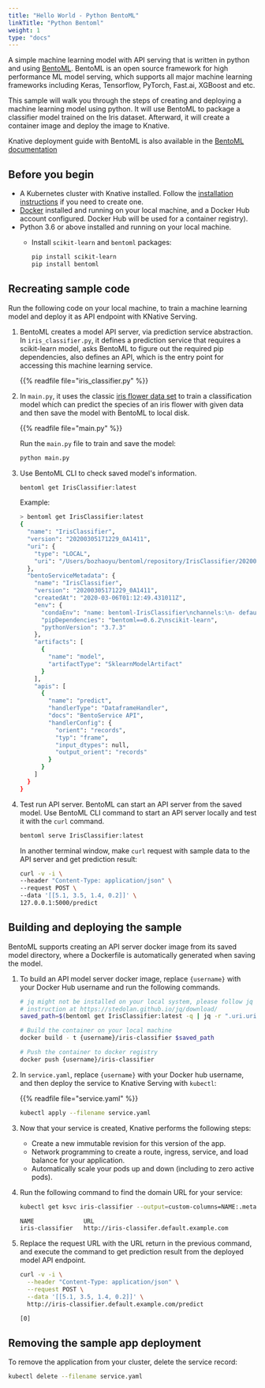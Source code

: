 ```yaml
---
title: "Hello World - Python BentoML"
linkTitle: "Python Bentoml"
weight: 1
type: "docs"
---
```


A simple machine learning model with API serving that is written in python and
using [BentoML](https://github.com/bentoml/BentoML). BentoML is an open source
framework for high performance ML model serving, which supports all major machine
learning frameworks including Keras, Tensorflow, PyTorch, Fast.ai, XGBoost and etc.

This sample will walk you through the steps of creating and deploying a machine learning
model using python. It will use BentoML to package a classifier model trained
on the Iris dataset. Afterward, it will create a container image and
deploy the image to Knative.

Knative deployment guide with BentoML is also available in the
[BentoML documentation](https://docs.bentoml.org/en/latest/deployment/knative.html)

## Before you begin

- A Kubernetes cluster with Knative installed. Follow the
  [installation instructions](../../../../docs/install/) if you need to
  create one.
- [Docker](https://www.docker.com) installed and running on your local machine,
  and a Docker Hub account configured. Docker Hub will be used for a container registry).
- Python 3.6 or above installed and running on your local machine.
  - Install `scikit-learn` and `bentoml` packages:

    ```bash
    pip install scikit-learn
    pip install bentoml
    ```

## Recreating sample code

Run the following code on your local machine, to train a machine learning model and deploy it
as API endpoint with KNative Serving.

1. BentoML creates a model API server, via prediction service abstraction. In
  `iris_classifier.py`, it defines a prediction service that requires a scikit-learn
  model, asks BentoML to figure out the required pip dependencies, also defines an
  API, which is the entry point for accessing this machine learning service.

    {{% readfile file="iris_classifier.py" %}}

2. In `main.py`, it uses the classic
  [iris flower data set](https://en.wikipedia.org/wiki/Iris_flower_data_set)
  to train a classification model which can predict the species of an iris flower with
  given data and then save the model with BentoML to local disk.

    {{% readfile file="main.py" %}}

    Run the `main.py` file to train and save the model:

    ```bash
    python main.py
    ```

3. Use BentoML CLI to check saved model's information.

    ```bash
    bentoml get IrisClassifier:latest
    ```

    Example:

    ```bash
    > bentoml get IrisClassifier:latest
    {
      "name": "IrisClassifier",
      "version": "20200305171229_0A1411",
      "uri": {
        "type": "LOCAL",
        "uri": "/Users/bozhaoyu/bentoml/repository/IrisClassifier/20200305171229_0A1411"
      },
      "bentoServiceMetadata": {
        "name": "IrisClassifier",
        "version": "20200305171229_0A1411",
        "createdAt": "2020-03-06T01:12:49.431011Z",
        "env": {
          "condaEnv": "name: bentoml-IrisClassifier\nchannels:\n- defaults\ndependencies:\n- python=3.7.3\n- pip\n",
          "pipDependencies": "bentoml==0.6.2\nscikit-learn",
          "pythonVersion": "3.7.3"
        },
        "artifacts": [
          {
            "name": "model",
            "artifactType": "SklearnModelArtifact"
          }
        ],
        "apis": [
          {
            "name": "predict",
            "handlerType": "DataframeHandler",
            "docs": "BentoService API",
            "handlerConfig": {
              "orient": "records",
              "typ": "frame",
              "input_dtypes": null,
              "output_orient": "records"
            }
          }
        ]
      }
    }
    ```

4. Test run API server. BentoML can start an API server from the saved model. Use
  BentoML CLI command to start an API server locally and test it with the `curl` command.

    ```bash
    bentoml serve IrisClassifier:latest
    ```

    In another terminal window, make `curl` request with sample data to the API server
    and get prediction result:

    ```bash
    curl -v -i \
    --header "Content-Type: application/json" \
    --request POST \
    --data '[[5.1, 3.5, 1.4, 0.2]]' \
    127.0.0.1:5000/predict
    ```

## Building and deploying the sample

BentoML supports creating an API server docker image from its saved model directory, where
a Dockerfile is automatically generated when saving the model.

1. To build an API model server docker image, replace `{username}` with your Docker Hub
  username and run the following commands.

    ```bash
    # jq might not be installed on your local system, please follow jq install
    # instruction at https://stedolan.github.io/jq/download/
    saved_path=$(bentoml get IrisClassifier:latest -q | jq -r ".uri.uri")

    # Build the container on your local machine
    docker build - t {username}/iris-classifier $saved_path

    # Push the container to docker registry
    docker push {username}/iris-classifier
    ```

2. In `service.yaml`, replace `{username}` with your Docker hub username, and then deploy
  the service to Knative Serving with `kubectl`:

    {{% readfile file="service.yaml" %}}

    ```bash
    kubectl apply --filename service.yaml
    ```

3. Now that your service is created, Knative performs the following steps:

    - Create a new immutable revision for this version of the app.
    - Network programming to create a route, ingress, service, and load
      balance for your application.
    - Automatically scale your pods up and down (including to zero active
      pods).

4. Run the following command to find the domain URL for your service:

    ```bash
    kubectl get ksvc iris-classifier --output=custom-columns=NAME:.metadata.name,URL:.status.url

    NAME              URL
    iris-classifier   http://iris-classifer.default.example.com
    ```

5. Replace the request URL with the URL return in the previous command, and execute the
  command to get prediction result from the deployed model API endpoint.

    ```bash
    curl -v -i \
      --header "Content-Type: application/json" \
      --request POST \
      --data '[[5.1, 3.5, 1.4, 0.2]]' \
      http://iris-classifier.default.example.com/predict

    [0]
    ```

## Removing the sample app deployment

To remove the application from your cluster, delete the service record:

  ```bash
  kubectl delete --filename service.yaml
  ```
